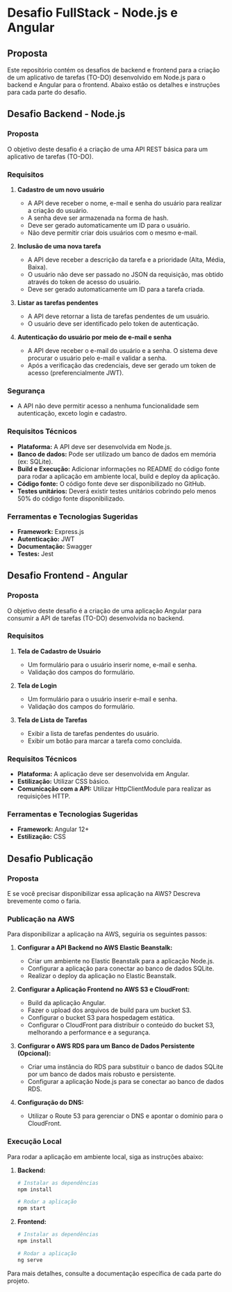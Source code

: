 # Desafio FullStack - Node.js e Angular

## Proposta

Este repositório contém os desafios de backend e frontend para a criação de um aplicativo de tarefas (TO-DO) desenvolvido em Node.js para o backend e Angular para o frontend. Abaixo estão os detalhes e instruções para cada parte do desafio.

## Desafio Backend - Node.js

### Proposta

O objetivo deste desafio é a criação de uma API REST básica para um aplicativo de tarefas (TO-DO).

### Requisitos

1. **Cadastro de um novo usuário**
   - A API deve receber o nome, e-mail e senha do usuário para realizar a criação do usuário.
   - A senha deve ser armazenada na forma de hash.
   - Deve ser gerado automaticamente um ID para o usuário.
   - Não deve permitir criar dois usuários com o mesmo e-mail.

2. **Inclusão de uma nova tarefa**
   - A API deve receber a descrição da tarefa e a prioridade (Alta, Média, Baixa).
   - O usuário não deve ser passado no JSON da requisição, mas obtido através do token de acesso do usuário.
   - Deve ser gerado automaticamente um ID para a tarefa criada.

3. **Listar as tarefas pendentes**
   - A API deve retornar a lista de tarefas pendentes de um usuário.
   - O usuário deve ser identificado pelo token de autenticação.

4. **Autenticação do usuário por meio de e-mail e senha**
   - A API deve receber o e-mail do usuário e a senha. O sistema deve procurar o usuário pelo e-mail e validar a senha.
   - Após a verificação das credenciais, deve ser gerado um token de acesso (preferencialmente JWT).

### Segurança

- A API não deve permitir acesso a nenhuma funcionalidade sem autenticação, exceto login e cadastro.

### Requisitos Técnicos

- **Plataforma:** A API deve ser desenvolvida em Node.js.
- **Banco de dados:** Pode ser utilizado um banco de dados em memória (ex: SQLite).
- **Build e Execução:** Adicionar informações no README do código fonte para rodar a aplicação em ambiente local, build e deploy da aplicação.
- **Código fonte:** O código fonte deve ser disponibilizado no GitHub.
- **Testes unitários:** Deverá existir testes unitários cobrindo pelo menos 50% do código fonte disponibilizado.

### Ferramentas e Tecnologias Sugeridas

- **Framework:** Express.js
- **Autenticação:** JWT
- **Documentação:** Swagger
- **Testes:** Jest

## Desafio Frontend - Angular

### Proposta

O objetivo deste desafio é a criação de uma aplicação Angular para consumir a API de tarefas (TO-DO) desenvolvida no backend.

### Requisitos

1. **Tela de Cadastro de Usuário**
   - Um formulário para o usuário inserir nome, e-mail e senha.
   - Validação dos campos do formulário.

2. **Tela de Login**
   - Um formulário para o usuário inserir e-mail e senha.
   - Validação dos campos do formulário.

3. **Tela de Lista de Tarefas**
   - Exibir a lista de tarefas pendentes do usuário.
   - Exibir um botão para marcar a tarefa como concluída.

### Requisitos Técnicos

- **Plataforma:** A aplicação deve ser desenvolvida em Angular.
- **Estilização:** Utilizar CSS básico.
- **Comunicação com a API:** Utilizar HttpClientModule para realizar as requisições HTTP.

### Ferramentas e Tecnologias Sugeridas

- **Framework:** Angular 12+
- **Estilização:** CSS

## Desafio Publicação

### Proposta

E se você precisar disponibilizar essa aplicação na AWS? Descreva brevemente como o faria.

### Publicação na AWS

Para disponibilizar a aplicação na AWS, seguiria os seguintes passos:

1. **Configurar a API Backend no AWS Elastic Beanstalk:**
   - Criar um ambiente no Elastic Beanstalk para a aplicação Node.js.
   - Configurar a aplicação para conectar ao banco de dados SQLite.
   - Realizar o deploy da aplicação no Elastic Beanstalk.

2. **Configurar a Aplicação Frontend no AWS S3 e CloudFront:**
   - Build da aplicação Angular.
   - Fazer o upload dos arquivos de build para um bucket S3.
   - Configurar o bucket S3 para hospedagem estática.
   - Configurar o CloudFront para distribuir o conteúdo do bucket S3, melhorando a performance e a segurança.

3. **Configurar o AWS RDS para um Banco de Dados Persistente (Opcional):**
   - Criar uma instância do RDS para substituir o banco de dados SQLite por um banco de dados mais robusto e persistente.
   - Configurar a aplicação Node.js para se conectar ao banco de dados RDS.

4. **Configuração do DNS:**
   - Utilizar o Route 53 para gerenciar o DNS e apontar o domínio para o CloudFront.

### Execução Local

Para rodar a aplicação em ambiente local, siga as instruções abaixo:

1. **Backend:**
   ```bash
   # Instalar as dependências
   npm install
   
   # Rodar a aplicação
   npm start
   ```

2. **Frontend:**
   ```bash
   # Instalar as dependências
   npm install
   
   # Rodar a aplicação
   ng serve
   ```

Para mais detalhes, consulte a documentação específica de cada parte do projeto.
